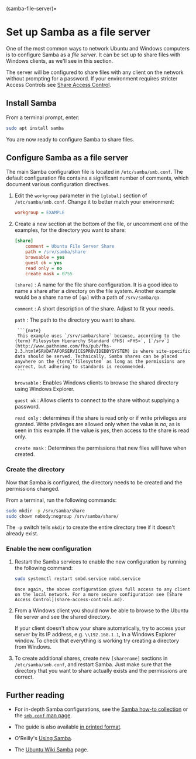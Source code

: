 (samba-file-server)=
# Set up Samba as a file server

One of the most common ways to network Ubuntu and Windows computers is to configure Samba as a *file server*. It can be set up to share files with Windows clients, as we'll see in this section. 

The server will be configured to share files with any client on the network without prompting for a password. If your environment requires stricter Access Controls see [Share Access Control](share-access-controls.md).

## Install Samba

From a terminal prompt, enter:

```bash
sudo apt install samba
```

You are now ready to configure Samba to share files.

## Configure Samba as a file server

The main Samba configuration file is located in `/etc/samba/smb.conf`. The default configuration file contains a significant number of comments, which document various configuration directives.

1. Edit the `workgroup` parameter in the `[global]` section of `/etc/samba/smb.conf`. Change it to better match your environment:

    ```ini
    workgroup = EXAMPLE
    ```

2. Create a new section at the bottom of the file, or uncomment one of the examples, for the directory you want to share:

    ```ini
    [share]
        comment = Ubuntu File Server Share
        path = /srv/samba/share
        browsable = yes
        guest ok = yes
        read only = no
        create mask = 0755
    ```

    `[share]`
    : A name for the file share configuration. It is a good idea to name a share after a directory on the file system. Another example would be a share name of `[qa]` with a path of `/srv/samba/qa`.

    `comment`
    : A short description of the share. Adjust to fit your needs.

    `path`
    : The path to the directory you want to share.

        ```{note}
        This example uses `/srv/samba/share` because, according to the {term}`Filesystem Hierarchy Standard (FHS) <FHS>`, [`/srv`](http://www.pathname.com/fhs/pub/fhs-2.3.html#SRVDATAFORSERVICESPROVIDEDBYSYSTEM) is where site-specific data should be served. Technically, Samba shares can be placed anywhere on the {term}`filesystem` as long as the permissions are correct, but adhering to standards is recommended.
        ```

    `browsable`
    : Enables Windows clients to browse the shared directory using Windows Explorer.

    `guest ok`
    : Allows clients to connect to the share without supplying a password.

    `read only`
    : determines if the share is read only or if write privileges are granted. Write privileges are allowed only when the value is *no*, as is seen in this example. If the value is *yes*, then access to the share is read only.

    `create mask`
    : Determines the permissions that new files will have when created.

### Create the directory

Now that Samba is configured, the directory needs to be created and the permissions changed.

From a terminal, run the following commands:

```bash
sudo mkdir -p /srv/samba/share
sudo chown nobody:nogroup /srv/samba/share/
```

The `-p` switch tells `mkdir` to create the entire directory tree if it doesn't already exist.

### Enable the new configuration

1. Restart the Samba services to enable the new configuration by running the following command:

    ```bash
    sudo systemctl restart smbd.service nmbd.service
    ```

    ```{warning}
    Once again, the above configuration gives full access to any client on the local network. For a more secure configuration see [Share Access Control](share-access-controls.md).
    ```

2. From a Windows client you should now be able to browse to the Ubuntu file server and see the shared directory.

    If your client doesn't show your share automatically, try to access your server by its IP address, e.g. `\\192.168.1.1`, in a Windows Explorer window. To check that everything is working try creating a directory from Windows.

3. To create additional shares, create new `[sharename]` sections in `/etc/samba/smb.conf`, and restart Samba. Just make sure that the directory that you want to share actually exists and the permissions are correct.

## Further reading

  - For in-depth Samba configurations, see the [Samba how-to collection](https://www.samba.org/samba/docs/old/Samba3-HOWTO/) or the [`smb.conf` man page](https://www.samba.org/samba/docs/current/man-html/smb.conf.5.html).

  - The guide is also available [in printed format](http://www.amazon.com/exec/obidos/tg/detail/-/0131882228).

  - O'Reilly's [Using Samba](http://www.oreilly.com/catalog/9780596007690/).

  - The [Ubuntu Wiki Samba](https://help.ubuntu.com/community/Samba) page.
